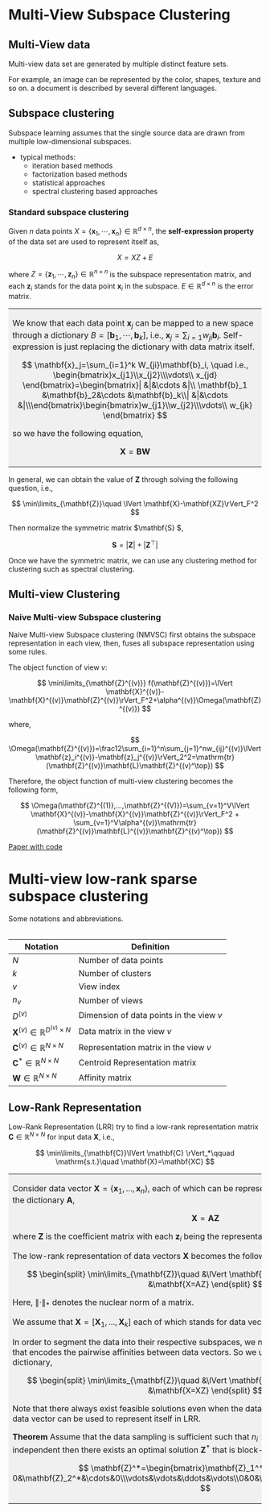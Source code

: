 # Multi-View Subspace Clustering



## Multi-View data

Multi-view data set are generated by multiple distinct feature sets.

For example, an image can be represented by the color, shapes, texture and so on. a document is described by several different languages.

## Subspace clustering

Subspace learning assumes that the single source data are drawn from multiple low-dimensional subspaces.

- typical methods:
    - iteration based methods
    - factorization based methods
    - statistical approaches
    - spectral clustering based approaches


### Standard subspace clustering

Given $n$ data points $X=\{\mathbf{x}_1,\cdots,\mathbf{x}_n\}\in\mathbb{R}^{d\times n}$, the **self-expression property** of the data set are used to represent itself as,

$$
X=XZ+E
$$

where $Z=\{\mathbf{z}_1,\cdots,\mathbf{z}_n\}\in \mathbb{R}^{n\times n}$ is the subspace representation matrix, and each $\mathbf{z}_i$ stands for the data point $\mathbf{x}_i$ in the subspace. $E\in\mathbb{R}^{d\times n}$ is the error matrix.

<table><tr><td bgcolor="#f0f0f0">

We know that each data point $\mathbf{x}_j$ can be mapped to a new space through a dictionary  $B=[\mathbf{b}_1,\cdots,\mathbf{b}_k]$, i.e., $\mathbf{x}_j=\sum_{i=1}w_{ji}\mathbf{b}_i$. Self-expression  is just replacing the dictionary with data matrix itself.


$$
\mathbf{x}_j=\sum_{i=1}^k W_{ji}\mathbf{b}_i, \quad i.e., \begin{bmatrix}x_{j1}\\x_{j2}\\\vdots\\ x_{jd} \end{bmatrix}=\begin{bmatrix}| &|&\cdots &|\\ \mathbf{b}_1 &\mathbf{b}_2&\cdots &\mathbf{b}_k\\| &|&\cdots &|\\\end{bmatrix}\begin{bmatrix}w_{j1}\\w_{j2}\\\vdots\\ w_{jk} \end{bmatrix}
$$

so we have the following equation,

$$
\mathbf{X}=\mathbf{BW}
$$

</td></tr><table>


In general, we can obtain the value of $\mathbf{Z}$ through solving the following question, i.e.,

$$
\min\limits_{\mathbf{Z}}\quad \lVert \mathbf{X}-\mathbf{XZ}\rVert_F^2
$$

Then normalize the symmetric matrix $\mathbf{S} $,

$$
\mathbf{S}=|\mathbf{Z}|+|\mathbf{Z}^\top |
$$

Once we have the symmetric matrix, we can use any clustering method for clustering such as spectral clustering. 

## Multi-view Clustering

### Naive Multi-view Subspace clustering

Naive Multi-view Subspace clustering (NMVSC) first obtains the subspace representation in each view, then, fuses all subspace representation using some rules.

The object function of view $v$:

$$
\min\limits_{\mathbf{Z}^{(v)}} f(\mathbf{Z}^{(v)})=\lVert \mathbf{X}^{(v)}-\mathbf{X}^{(v)}\mathbf{Z}^{(v)}\rVert_F^2+\alpha^{(v)}\Omega(\mathbf{Z}^{(v)})
$$

where,

$$
\Omega(\mathbf{Z}^{(v)})=\frac12\sum_{i=1}^n\sum_{j=1}^nw_{ij}^{(v)}\lVert \mathbf{z}_i^{(v)}-\mathbf{z}_j^{(v)}\rVert_2^2=\mathrm{tr}(\mathbf{Z}^{(v)}\mathbf{L}\mathbf{Z}^{(v)^\top})
$$

Therefore, the object function of multi-view clustering becomes the following form,

$$
\Omega(\mathbf{Z}^{(1)},...,\mathbf{Z}^{(V)})=\sum_{v=1}^V\lVert \mathbf{X}^{(v)}-\mathbf{X}^{(v)}\mathbf{Z}^{(v)}\rVert_F^2 + \sum_{v=1}^V\alpha^{(v)}\mathrm{tr}(\mathbf{Z}^{(v)}\mathbf{L}^{(v)}\mathbf{Z}^{(v)^\top})
$$

[Paper with code](https://paperswithcode.com/task/multi-view-subspace-clustering#papers-list)


# Multi-view low-rank sparse subspace clustering

Some notations and abbreviations.

| Notation    | Definition      | 
|----|-----|
|  $N$   | Number of data points     |
|  $k$ |   Number of clusters |
|  $v$ |   View index |
|  $n_v$ | Number of views |
|  $D^{(v)}$ |   Dimension of data points in the view $v$ |
| $\mathbf{X}^{(v)}\in \mathbb{R}^{D^{(v)}\times N}$ |  Data matrix in the view $v$      |
| $\mathbf{C}^{(v)}\in \mathbb{R}^{N\times N}$ |  Representation matrix in the view $v$      |
| $\mathbf{C}^{*}\in \mathbb{R}^{N\times N}$ |  Centroid Representation matrix |
| $\mathbf{W}\in \mathbb{R}^{N\times N}$ |  Affinity matrix |


## Low-Rank Representation

Low-Rank Representation (LRR) try to find a low-rank representation matrix $\mathbf{C}\in\mathbb{R}^{N\times N}$ for input data $\mathbf{X}$, i.e.,

$$
\min\limits_{\mathbf{C}}\lVert \mathbf{C} \rVert_*\qquad \mathrm{s.t.}\quad \mathbf{X}=\mathbf{XC}
$$

<table><tr><td bgcolor="#f0f0f0">

Consider data vector $\mathbf{X}=\{\mathbf{x}_1,..., \mathbf{x}_n\}$, each of which can be represented by the linear combination of the dictionary $\mathbf{A}$,

$$
\mathbf{X}=\mathbf{AZ}
$$

where $\mathbf{Z}$ is the coefficient matrix with each $\mathbf{z}_i$ being the representation of $\mathbf{x}_i$.

The low-rank representation of data vectors $\mathbf{X}$ becomes the following problem,

$$
\begin{split}
\min\limits_{\mathbf{Z}}\quad &\lVert \mathbf{Z} \rVert_* \\
\mathrm{s.t.}\quad &\mathbf{X=AZ}
\end{split}
$$

Here, $\lVert\cdot\rVert_*$ denotes the nuclear norm of a matrix.


We assume that $\mathbf{X}=[\mathbf{X}_1,...,\mathbf{X}_k]$ each of which stands for data vector set with the same true label.

In order to segment the data into their respective subspaces, we need to compute an affinity matrix that encodes the pairwise affinities between data vectors. So we use the data $\mathbf{X}$ itself as the dictionary,

$$
\begin{split}
\min\limits_{\mathbf{Z}}\quad &\lVert \mathbf{Z} \rVert_* \\
\mathrm{s.t.}\quad &\mathbf{X=XZ}
\end{split}
$$

Note that there always exist feasible solutions even when the data sampling is insufficient, because a data vector can be used to represent itself in LRR.

**Theorem** Assume that the data sampling is sufficient such that $n_i >rank(\mathbf{X}_i)=d_i$. If the subspaces are independent then there exists an optimal solution $\mathbf{Z}^*$ that is block-diagonal:

$$
\mathbf{Z}^*=\begin{bmatrix}\mathbf{Z}_1^* & 0 & \cdots & 0\\ 0&\mathbf{Z}_2^*&\cdots&0\\\vdots&\vdots&\ddots&\vdots\\0&0&\cdots&\mathbf{Z}_k^*\end{bmatrix}
$$

</td></tr><table>